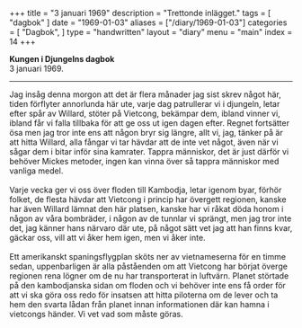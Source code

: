 +++
title = "3 januari 1969"
description = "Trettonde inlägget."
tags = [
    "dagbok"
]
date = "1969-01-03"
aliases = ["/diary/1969-01-03"]
categories = [
    "Dagbok",
]
type = "handwritten"
layout = "diary"
menu = "main"
index = 14
+++

<b>Kungen i Djungelns dagbok</b><br/>
3 januari 1969.
<hr />

Jag insåg denna morgon att det är flera månader jag sist skrev något här, tiden förflyter annorlunda här ute, varje dag patrullerar vi i djungeln, letar efter spår av Willard, stöter på Vietcong, bekämpar dem, ibland vinner vi, ibland får vi falla tillbaka för att ge oss ut igen dagen efter. Regnet fortsätter ösa men jag tror inte ens att någon bryr sig längre, allt vi, jag, tänker på är att hitta Willard, alla fångar vi tar hävdar att de inte vet något, även när vi sågar dem i bitar inför sina kamrater. Tappra människor, det är just därför vi behöver Mickes metoder, ingen kan vinna över så tappra människor med vanliga medel. 
\
\
Varje vecka ger vi oss över floden till Kambodja, letar igenom byar, förhör folket, de flesta hävdar att Vietcong i princip har övergett regionen, kanske har även Willard lämnat den här platsen, kanske har vi råkat döda honom i någon av våra bombräder, i någon av de tunnlar vi sprängt, men jag tror inte det, jag känner hans närvaro där ute, på något sätt vet jag att han finns kvar, gäckar oss, vill att vi åker hem igen, men vi åker inte.
\
\
Ett amerikanskt spaningsflygplan sköts ner av vietnameserna för en timme sedan, uppenbarligen är alla påståenden om att Vietcong har börjat överge regionen rena lögner om de nu har transporterat in luftvärn. Planet störtade på den kambodjanska sidan om floden och vi behöver inte ens få order för att vi ska göra oss redo för insatsen att hitta piloterna om de lever och ta hem den svarta lådan från planet innan informationen där kan hamna i vietcongs händer. Vi vet vad som måste göras.
